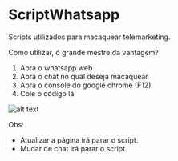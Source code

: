 # ScriptWhatsapp
Scripts utilizados para macaquear telemarketing.

Como utilizar, ó grande mestre da vantagem?

1) Abra o whatsapp web
2) Abra o chat no qual deseja macaquear
3) Abra o console do google chrome (F12)
4) Cole o código lá

![alt text](https://github.com/vitorhartmann/ScriptWhatsapp/blob/main/Console.PNG)


Obs: 
- Atualizar a página irá parar o script.
- Mudar de chat irá parar o script.
